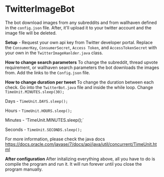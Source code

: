 # TwitterImageBot

The bot download images from any subreddits and from wallhaven defined in the `config.json` file. After, it'll upload it to your twitter account and the image file will be deleted.

**Setup** -
Request your own api key from Twitter developer portal.
Replace the `ConsumerKey`, `ConsumerSecret`, `Access Token`, and `AccessTokenSecret` with your own in the `TwitterImageHanlder.java` class.

**How to change search parameters**
To change the subreddit, thread upvote requirement, or wallhaven search parameters the bot downloads the images from. Add the links to the `Config.json` file.

**How to change duration per tweet**
To change the duration between each check. Go into the `TwitterBot.java` file and inside the while loop. Change `TimeUnit.MINUTES.sleep(30);`

Days - `TimeUnit.DAYS.sleep();`

Hours - `TimeUnit.HOURS.sleep();`

Minutes - 'TimeUnit.MINUTES.sleep();`

Seconds - `TimeUnit.SECONDS.sleep();`

For more information, please check the java docs https://docs.oracle.com/javase/7/docs/api/java/util/concurrent/TimeUnit.html

**After configuration**
After initalizing everything above, all you have to do is compile the program and run it. It will run forever until you close the program manually. 
